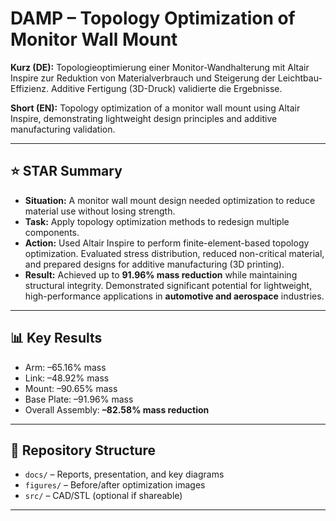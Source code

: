 # DAMP – Topology Optimization of Monitor Wall Mount

**Kurz (DE):** Topologieoptimierung einer Monitor-Wandhalterung mit Altair Inspire zur Reduktion von Materialverbrauch und Steigerung der Leichtbau-Effizienz. Additive Fertigung (3D-Druck) validierte die Ergebnisse.

**Short (EN):** Topology optimization of a monitor wall mount using Altair Inspire, demonstrating lightweight design principles and additive manufacturing validation.

---

## ⭐ STAR Summary

- **Situation:** A monitor wall mount design needed optimization to reduce material use without losing strength.  
- **Task:** Apply topology optimization methods to redesign multiple components.  
- **Action:** Used Altair Inspire to perform finite-element-based topology optimization. Evaluated stress distribution, reduced non-critical material, and prepared designs for additive manufacturing (3D printing).  
- **Result:** Achieved up to **91.96% mass reduction** while maintaining structural integrity. Demonstrated significant potential for lightweight, high-performance applications in **automotive and aerospace** industries.

---

## 📊 Key Results

- Arm: –65.16% mass  
- Link: –48.92% mass  
- Mount: –90.65% mass  
- Base Plate: –91.96% mass  
- Overall Assembly: **–82.58% mass reduction**

---

## 📂 Repository Structure
- `docs/` – Reports, presentation, and key diagrams  
- `figures/` – Before/after optimization images  
- `src/` – CAD/STL (optional if shareable)

---


